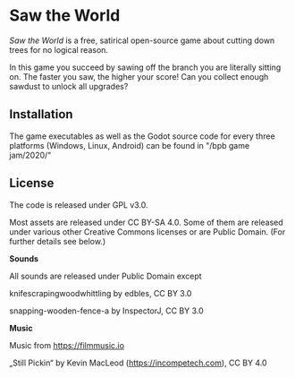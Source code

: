 # Saw the World
_Saw the World_ is a free, satirical open-source game about cutting down trees for no logical reason.

In this game you succeed by sawing off the branch you are literally sitting on. The faster you saw, the higher your score! Can you collect enough sawdust to unlock all upgrades?

## Installation
The game executables as well as the Godot source code for every three platforms (Windows, Linux, Android) can be found in "/bpb game jam/2020/"



## License

The code is released under GPL v3.0.

Most assets are released under CC BY-SA 4.0. Some of them are released under various other Creative Commons licenses or are Public Domain. (For further details see below.)

**Sounds**

  All sounds are released under Public Domain except

  knifescrapingwoodwhittling by edbles, CC BY 3.0

  snapping-wooden-fence-a by InspectorJ, CC BY 3.0

**Music**

  Music from https://filmmusic.io

  „Still Pickin“ by Kevin MacLeod (https://incompetech.com), CC BY 4.0

